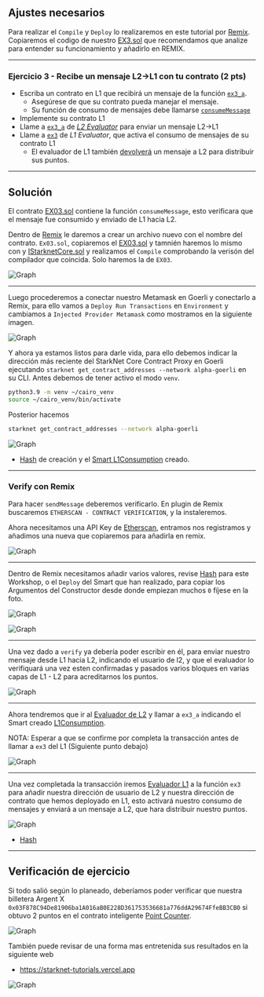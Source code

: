 ## Ajustes necesarios

Para realizar el `Compile` y `Deploy` lo realizaremos en este tutorial por [Remix](https://remix.ethereum.org/). Copiaremos el codigo de nuestro [EX3.sol](https://github.com/Nadai2010/Nadai-Starknet-Edu-Bridge-L2-L1/blob/master/contracts/Soluci%C3%B3n/L1/contracts/EX3.sol) que recomendamos que analize para entender su funcionamiento y añadirlo en REMIX.

---
### Ejercicio 3 - Recibe un mensaje L2→L1 con tu contrato (2 pts)

- Escriba un contrato en L1 que recibirá un mensaje de la función [`ex3_a`](https://github.com/Nadai2010/Nadai-Starknet-Edu-Bridge-L2-L1/blob/master/contracts/Evaluator.cairo#L231).
  - Asegúrese de que su contrato pueda manejar el mensaje.
  - Su función de consumo de mensajes debe llamarse [`consumeMessage`](https://github.com/Nadai2010/Nadai-Starknet-Edu-Bridge-L2-L1/blob/master/contracts/L1/Evaluator.sol#L51)
- Implemente su contrato L1
- Llame a [`ex3_a`](https://github.com/Nadai2010/Nadai-Starknet-Edu-Bridge-L2-L1/blob/master/contracts/Evaluator.cairo#L221) de [*L2 Evaluator*](https://goerli.voyager.online/contract/0x595bfeb84a5f95de3471fc66929710e92c12cce2b652cd91a6fef4c5c09cd99) para enviar un mensaje L2→L1
- Llame a [`ex3`](https://github.com/Nadai2010/Nadai-Starknet-Edu-Bridge-L2-L1/blob/master/contracts/L1/Evaluator.sol#L32) de *L1 Evaluator*, que activa el consumo de mensajes de su contrato L1
  - El evaluador de L1 también [devolverá](https://github.com/Nadai2010/Nadai-Starknet-Edu-Bridge-L2-L1/blob/master/contracts/L1/Evaluator.sol#L57) un mensaje a L2 para distribuir sus puntos.

---

## Solución

El contrato [EX03.sol](https://github.com/Nadai2010/Nadai-Starknet-Edu-Bridge-L2-L1/blob/master/contracts/Soluci%C3%B3n/L1/contracts/EX3.sol) contiene la función `consumeMessage`, esto verificara que el mensaje fue consumido y enviado de L1 hacia L2.

Dentro de [Remix](https://remix.ethereum.org/) le daremos a crear un archivo nuevo con el nombre del contrato. `Ex03.sol`, copiaremos el [EX03.sol](https://github.com/Nadai2010/Nadai-Starknet-Edu-Bridge-L2-L1/blob/master/contracts/Soluci%C3%B3n/L1/contracts/EX3.sol) y tamnién haremos lo mismo con y [IStarknetCore.sol](https://github.com/Nadai2010/Nadai-Starknet-Edu-Bridge-L2-L1/blob/master/contracts/Soluci%C3%B3n/L1/contracts/IStarknetCore.sol) y realizamos el `Compile` comprobando la verisón del compilador que coincida. Solo haremos la de `EX03`.

![Graph](/contracts/Imagenes/compileex03.png)

---
 
Luego procederemos a conectar nuestro Metamask en Goerli y conectarlo a Remix, para ello vamos a `Deploy Run Transactions` en `Environment` y cambiamos a `Injected Provider Metamask` como mostramos en la siguiente imagen.

![Graph](/contracts/Imagenes/deployeex03.png)

Y ahora ya estamos listos para darle vida, para ello debemos indicar la dirección más reciente del StarkNet Core Contract Proxy en Goerli ejecutando `starknet get_contract_addresses --network alpha-goerli` en su CLI. Antes debemos de tener activo el modo `venv`.

```bash
python3.9 -m venv ~/cairo_venv
source ~/cairo_venv/bin/activate
```

Posterior hacemos 

```bash
starknet get_contract_addresses --network alpha-goerli
```

![Graph](/contracts/Imagenes/contractrex02.png)

* [Hash](https://goerli.etherscan.io/tx/0xc294cde21d6cf78af7830a324840dddc70c8720972c0905ab59e9602f95acb77) de creación y el [Smart L1Consumption](https://goerli.etherscan.io/address/0x9b4ad17fca7a12aede0ccf0e7ec215232557770f) creado.

--- 

### Verify con Remix

Para hacer `sendMessage` deberemos verificarlo. En plugin de Remix buscaremos `ETHERSCAN - CONTRACT VERIFICATION`, y la instaleremos.

Ahora necesitamos una API Key de [Etherscan](https://etherscan.io/myapikey), entramos nos registramos y añadimos una nueva que copiaremos para añadirla en remix.

![Graph](/contracts/Imagenes/apiex02.png)

---
 
Dentro de Remix necesitamos añadir varios valores, revise [Hash](https://goerli.etherscan.io/tx/0xc294cde21d6cf78af7830a324840dddc70c8720972c0905ab59e9602f95acb77) para este Workshop, o el `Deploy` del Smart que han realizado, para copiar los Argumentos del Constructor desde donde empiezan muchos `0` fíjese en la foto.

![Graph](/contracts/Imagenes/verifyex03.png)

![Graph](/contracts/Imagenes/verify2ex03.png)

---

Una vez dado a `verify` ya debería poder escribir en él, para enviar nuestro mensaje desde L1 hacia L2, indicando el usuario de l2, y que el evaluador lo verifiquará una vez esten confirmadas y pasados varios bloques en varias capas de L1 - L2 para acreditarnos los puntos.

![Graph](/contracts/Imagenes/verify2ex02.png)

---

Ahora tendremos que ir al [Evaluador de L2](https://goerli.voyager.online/contract/0x595bfeb84a5f95de3471fc66929710e92c12cce2b652cd91a6fef4c5c09cd99) y llamar a `ex3_a` indicando el Smart creado [L1Consumption](https://goerli.etherscan.io/address/0x9b4ad17fca7a12aede0ccf0e7ec215232557770f).

NOTA: Esperar a que se confirme por completa la transacción antes de llamar a `ex3` del L1 (Siguiente punto debajo)

![Graph](/contracts/Imagenes/ex3a.png)

---

Una vez completada la transacción iremos [Evaluador L1](https://goerli.etherscan.io/address/0x8055d587A447AE186d1589F7AAaF90CaCCc30179#writeContract) a la función `ex3` para añadir nuestra dirección de usuario de L2 y nuestra dirección de contrato que hemos deployado en L1, esto activará nuestro consumo de mensajes y enviará a un mensaje a L2, que hara distribuir nuestro puntos.

![Graph](/contracts/Imagenes/ex3.png)

* [Hash](https://goerli.etherscan.io/tx/0xb6bdd40fa17e0d73b2e8f74e742c7f67a1a23872a784a071d31a3eb2ff5836a5#eventlog)

----

## Verificación de ejercicio

Si todo salió según lo planeado, deberíamos poder verificar que nuestra billetera Argent X `0x03F878C94De81906ba1A016aB0E228D361753536681a776ddA29674FfeBB3CB0` si obtuvo 2 puntos en el contrato inteligente [Point Counter](https://goerli.voyager.online/contract/0x38ec18163a6923a96870f3d2b948a140df89d30120afdf90270b02c609f8a88).

![Graph](/contracts/Imagenes/balanceofex03.png)

También puede revisar de una forma mas entretenida sus resultados en la siguiente web 

* https://starknet-tutorials.vercel.app

![Graph](/contracts/Imagenes/puntosex03.png)


